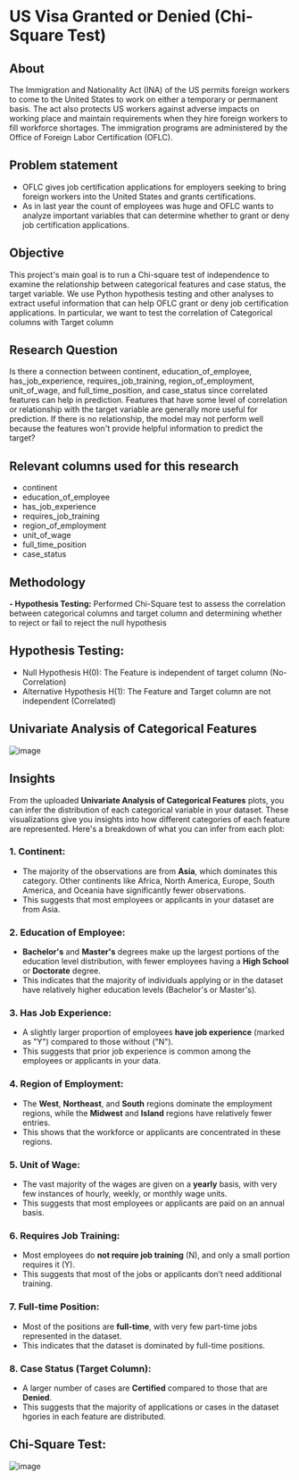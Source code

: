 # US Visa Granted or Denied (Chi-Square Test)

## About
The Immigration and Nationality Act (INA) of the US permits foreign workers to come to the United States to work on either a temporary or permanent basis. The act also protects US workers against adverse impacts on working place and maintain requirements when they hire foreign workers to fill workforce shortages. The immigration programs are administered by the Office of Foreign Labor Certification (OFLC).

## Problem statement
- OFLC gives job certification applications for employers seeking to bring foreign workers into the United States and grants certifications.
- As in last year the count of employees was huge and OFLC wants to analyze important variables that can determine whether to grant or deny job certification applications.

## Objective
This project's main goal is to run a Chi-square test of independence to examine the relationship between categorical features and case status, the target variable. We use Python hypothesis testing and other analyses to extract useful information that can help OFLC grant or deny job certification applications. In particular, we want to test the correlation of Categorical columns with Target column

## Research Question
Is there a connection between continent, education_of_employee, has_job_experience, requires_job_training, region_of_employment, unit_of_wage, and full_time_position, and case_status since correlated features can help in prediction. Features that have some level of correlation or relationship with the target variable are generally more useful for prediction. If there is no relationship, the model may not perform well because the features won't provide helpful information to predict the target?

## Relevant columns used for this research
- continent  
- education_of_employee 
- has_job_experience 
- requires_job_training 
- region_of_employment 
- unit_of_wage 
- full_time_position
- case_status

## Methodology
**- Hypothesis Testing:** Performed Chi-Square test to assess the correlation between categorical columns and target column and determining whether to reject or fail to reject the null hypothesis

## Hypothesis Testing:
- Null Hypothesis H(0): The Feature is independent of target column (No-Correlation)
- Alternative Hypothesis H(1): The Feature and Target column are not independent (Correlated)

## Univariate Analysis of Categorical Features
![image](https://github.com/user-attachments/assets/310e777a-9412-4d42-ba28-829ffd4ad744)

## **Insights**

From the uploaded **Univariate Analysis of Categorical Features** plots, you can infer the distribution of each categorical variable in your dataset. These visualizations give you insights into how different categories of each feature are represented. Here's a breakdown of what you can infer from each plot:

### 1. **Continent**:
   - The majority of the observations are from **Asia**, which dominates this category. Other continents like Africa, North America, Europe, South America, and Oceania have significantly fewer observations.
   - This suggests that most employees or applicants in your dataset are from Asia.

### 2. **Education of Employee**:
   - **Bachelor's** and **Master's** degrees make up the largest portions of the education level distribution, with fewer employees having a **High School** or **Doctorate** degree.
   - This indicates that the majority of individuals applying or in the dataset have relatively higher education levels (Bachelor's or Master's).

### 3. **Has Job Experience**:
   - A slightly larger proportion of employees **have job experience** (marked as "Y") compared to those without ("N").
   - This suggests that prior job experience is common among the employees or applicants in your data.

### 4. **Region of Employment**:
   - The **West**, **Northeast**, and **South** regions dominate the employment regions, while the **Midwest** and **Island** regions have relatively fewer entries.
   - This shows that the workforce or applicants are concentrated in these regions.

### 5. **Unit of Wage**:
   - The vast majority of the wages are given on a **yearly** basis, with very few instances of hourly, weekly, or monthly wage units.
   - This suggests that most employees or applicants are paid on an annual basis.

### 6. **Requires Job Training**:
   - Most employees do **not require job training** (N), and only a small portion requires it (Y).
   - This suggests that most of the jobs or applicants don’t need additional training.

### 7. **Full-time Position**:
   - Most of the positions are **full-time**, with very few part-time jobs represented in the dataset.
   - This indicates that the dataset is dominated by full-time positions.

### 8. **Case Status (Target Column)**:
   - A larger number of cases are **Certified** compared to those that are **Denied**.
   - This suggests that the majority of applications or cases in the dataset hgories in each feature are distributed.

## Chi-Square Test:

![image](https://github.com/user-attachments/assets/f7334ffa-aabc-4fd4-a28f-dc31b3572782)






